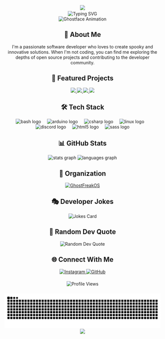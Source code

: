 <div align="center">
  <img src="https://capsule-render.vercel.app/api?type=waving&color=9B59B6&height=200&section=header&text=𝕲𝖍𝖔𝖘𝖙𝖞%&fontSize=80&fontAlignY=35&animation=twinkling&desc=Software%20Developer%20|%20Open%20Source%20Enthusiast&descAlignY=55&descAlign=50" />
</div>

<div align="center">
  <img src="https://readme-typing-svg.herokuapp.com?font=Fira+Code&weight=800&size=40&pause=1000&color=9B59B6&center=true&vCenter=true&width=800&height=100&lines=Welcome+to+my+ghostly+realm!;Where+code+meets+creativity;Let's+create+something+spooky!" alt="Typing SVG" />
</div>

<div align="center">
  <img src="https://media1.tenor.com/m/ObqgA8TEzVEAAAAC/im-coming-ghostface.gif" width="800" height="300" alt="Ghostface Animation" />
</div>

###

<div align="center">
  <h2>👻 About Me</h2>
  <p>
    I'm a passionate software developer who loves to create spooky and innovative solutions.
    When I'm not coding, you can find me exploring the depths of open source projects
    and contributing to the developer community.
  </p>
</div>

###

<div align="center">
  <h2>🎯 Featured Projects</h2>
  <a href="https://github.com/GhostFreakk/Aracane-Echos">
    <img src="https://github-readme-stats.vercel.app/api/pin/?username=GhostFreakk&repo=Aracane-Echos&theme=dracula" />
  </a>
  <a href="https://github.com/GhostFreakOS/GhostFreakOS">
    <img src="https://github-readme-stats.vercel.app/api/pin/?username=GhostFreakOS&repo=GhostFreakOS&theme=dracula" />
  </a>
  <a href="https://github.com/GhostFreakOS/Ghostshell">
    <img src="https://github-readme-stats.vercel.app/api/pin/?username=GhostFreakOS&repo=Ghostshell&theme=dracula" />
  </a>
  <a href="https://github.com/GhostFreakOS/GhostFreak-website">
    <img src="https://github-readme-stats.vercel.app/api/pin/?username=GhostFreakOS&repo=GhostFreak-website&theme=dracula" />
  </a>
</div>

###

<div align="center">
  <h2>🛠️ Tech Stack</h2>
  <img src="https://cdn.jsdelivr.net/gh/devicons/devicon/icons/bash/bash-original.svg" height="80" alt="bash logo" />
  <img width="12" />
  <img src="https://skillicons.dev/icons?i=arduino" height="80" alt="arduino logo" />
  <img width="12" />
  <img src="https://skillicons.dev/icons?i=cs" height="80" alt="csharp logo" />
  <img width="12" />
  <img src="https://cdn.jsdelivr.net/gh/devicons/devicon/icons/linux/linux-original.svg" height="80" alt="linux logo" />
  <img width="12" />
  <img src="https://skillicons.dev/icons?i=discord" height="80" alt="discord logo" />
  <img width="12" />
  <img src="https://cdn.simpleicons.org/html5/E34F26" height="80" alt="html5 logo" />
  <img width="12" />
  <img src="https://cdn.simpleicons.org/sass/CC6699" height="80" alt="sass logo" />
</div>

###

<div align="center">
  <h2>📊 GitHub Stats</h2>
  <img src="https://github-readme-stats.vercel.app/api?username=GhostFreakk&hide_title=false&hide_rank=false&show_icons=true&include_all_commits=true&count_private=true&disable_animations=false&theme=dracula&locale=en&hide_border=false&order=1" height="150" alt="stats graph" />
  <img src="https://github-readme-stats.vercel.app/api/top-langs?username=GhostFreakk&locale=en&hide_title=false&layout=compact&card_width=320&langs_count=5&theme=dracula&hide_border=false&order=2" height="150" alt="languages graph" />
</div>

###

<div align="center">
  <h2>👥 Organization</h2>
  <a href="https://github.com/GhostFreakOS">
    <img src="https://img.shields.io/badge/GhostFreakOS-7289DA?style=for-the-badge&logo=github&logoColor=white" alt="GhostFreakOS" />
  </a>
</div>

###

<div align="center">
  <h2>🎭 Developer Jokes</h2>
  <img src="https://readme-jokes.vercel.app/api?theme=dracula" alt="Jokes Card" />
</div>

###

<div align="center">
  <h2>💭 Random Dev Quote</h2>
  <img src="https://quotes-github-readme.vercel.app/api?type=horizontal&theme=dracula" alt="Random Dev Quote" />
</div>

###

<div align="center">
  <h2>🌐 Connect With Me</h2>
  <a href="https://www.instagram.com/iblameravix/?hl=en" target="_blank">
    <img src="https://img.shields.io/badge/Instagram-E4405F?style=for-the-badge&logo=instagram&logoColor=white" alt="Instagram" />
  </a>
  <a href="https://github.com/GhostFreakk" target="_blank">
    <img src="https://img.shields.io/badge/GitHub-100000?style=for-the-badge&logo=github&logoColor=white" alt="GitHub" />
  </a>
</div>

###

<div align="center">
  <img src="https://profile-counter.glitch.me/GhostFreakk/count.svg?" alt="Profile Views" />
</div>

###

<img src="https://raw.githubusercontent.com/d3f4ult-dev/d3f4ult-dev/output/snake.svg" alt="Snake animation" />

<div align="center">
  <img src="https://capsule-render.vercel.app/api?type=waving&color=9B59B6&height=100&section=footer" />
</div>
